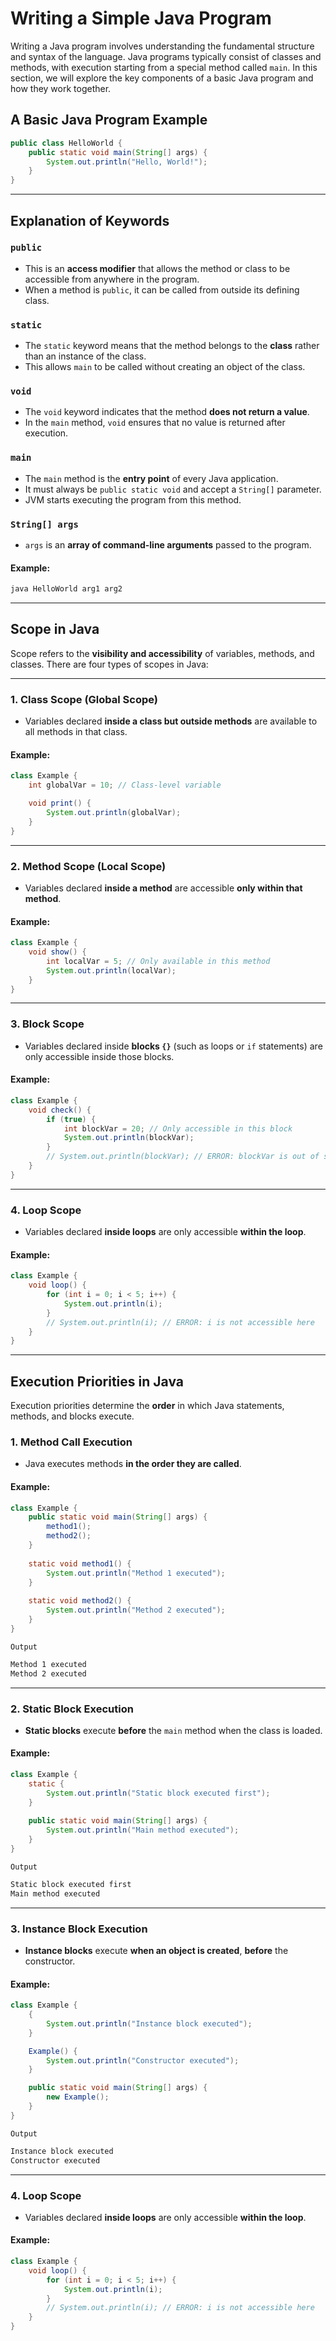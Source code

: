# Writing a Simple Java Program

Writing a Java program involves understanding the fundamental structure and syntax of the language. Java programs typically consist of classes and methods, with execution starting from a special method called `main`. In this section, we will explore the key components of a basic Java program and how they work together.

## A Basic Java Program Example

```java
public class HelloWorld {
    public static void main(String[] args) {
        System.out.println("Hello, World!");
    }
}
```

---

## Explanation of Keywords

### `public`
- This is an **access modifier** that allows the method or class to be accessible from anywhere in the program.
- When a method is `public`, it can be called from outside its defining class.

### `static`
- The `static` keyword means that the method belongs to the **class** rather than an instance of the class.
- This allows `main` to be called without creating an object of the class.

### `void`
- The `void` keyword indicates that the method **does not return a value**.
- In the `main` method, `void` ensures that no value is returned after execution.

### `main`
- The `main` method is the **entry point** of every Java application.
- It must always be `public static void` and accept a `String[]` parameter.
- JVM starts executing the program from this method.

### `String[] args`
- `args` is an **array of command-line arguments** passed to the program.

#### Example:
```sh
java HelloWorld arg1 arg2
```
---

## Scope in Java

Scope refers to the **visibility and accessibility** of variables, methods, and classes. There are four types of scopes in Java:

---

### 1. Class Scope (Global Scope)
- Variables declared **inside a class but outside methods** are available to all methods in that class.

#### Example:
```java
class Example {
    int globalVar = 10; // Class-level variable

    void print() {
        System.out.println(globalVar);
    }
}
```

---

### 2. Method Scope (Local Scope)

- Variables declared **inside a method** are accessible **only within that method**.

#### Example:
```java
class Example {
    void show() {
        int localVar = 5; // Only available in this method
        System.out.println(localVar);
    }
}
```

---

### 3. Block Scope

- Variables declared inside **blocks `{}`** (such as loops or `if` statements) are only accessible inside those blocks.

#### Example:
```java
class Example {
    void check() {
        if (true) {
            int blockVar = 20; // Only accessible in this block
            System.out.println(blockVar);
        }
        // System.out.println(blockVar); // ERROR: blockVar is out of scope
    }
}
```

---

### 4. Loop Scope

- Variables declared **inside loops** are only accessible **within the loop**.

#### Example:
```java
class Example {
    void loop() {
        for (int i = 0; i < 5; i++) {
            System.out.println(i);
        }
        // System.out.println(i); // ERROR: i is not accessible here
    }
}
```

---

## Execution Priorities in Java

Execution priorities determine the **order** in which Java statements, methods, and blocks execute.

### 1. Method Call Execution
- Java executes methods **in the order they are called**.

#### Example:
```java
class Example {
    public static void main(String[] args) {
        method1();
        method2();
    }
    
    static void method1() {
        System.out.println("Method 1 executed");
    }
    
    static void method2() {
        System.out.println("Method 2 executed");
    }
}
```

`Output`
```sh
Method 1 executed
Method 2 executed
```

---


### 2. Static Block Execution
- **Static blocks** execute **before** the `main` method when the class is loaded.

#### Example:
```java
class Example {
    static {
        System.out.println("Static block executed first");
    }
    
    public static void main(String[] args) {
        System.out.println("Main method executed");
    }
}
```

`Output`

```sh
Static block executed first
Main method executed
```

---

### 3. Instance Block Execution
- **Instance blocks** execute **when an object is created**, **before** the constructor.

#### Example:
```java
class Example {
    {
        System.out.println("Instance block executed");
    }

    Example() {
        System.out.println("Constructor executed");
    }

    public static void main(String[] args) {
        new Example();
    }
}
```

`Output`

```sh
Instance block executed
Constructor executed
```

---


### 4. Loop Scope

- Variables declared **inside loops** are only accessible **within the loop**.

#### Example:
```java
class Example {
    void loop() {
        for (int i = 0; i < 5; i++) {
            System.out.println(i);
        }
        // System.out.println(i); // ERROR: i is not accessible here
    }
}
```


